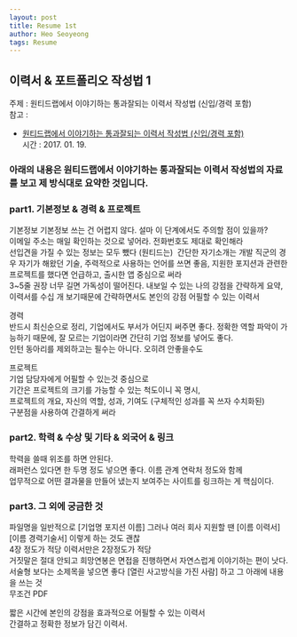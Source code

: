```yaml
---
layout: post
title: Resume 1st
author: Heo Seoyeong
tags: Resume
---
```


## 이력서 & 포트폴리오 작성법 1
주제 : 원티드랩에서 이야기하는 통과잘되는 이력서 작성법 (신입/경력 포함)  
참고 : 
* [원티드랩에서 이야기하는 통과잘되는 이력서 작성법 (신입/경력 포함)](https://brunch.co.kr/@wantedlab/29)  
시간 : 2017. 01. 19.  

### 아래의 내용은 원티드랩에서 이야기하는 통과잘되는 이력서 작성법의 자료를 보고 제 방식대로 요약한 것입니다. 

### part1. 기본정보 & 경력 & 프로젝트

기본정보
기본정보 쓰는 건 어렵지 않다. 설마 이 단계에서도 주의할 점이 있을까?  
이메일 주소는 매일 확인하는 것으로 넣어라. 전화번호도 제대로 확인해라  
선입견을 가질 수 있는 정보는 모두 뺐다 (원티드는)  간단한 자기소개는 개발 직군의 경우 자기가 해왔던 기술, 주력적으로 사용하는 언어를 쓰면 좋음, 지원한 포지션과 관련한 프로젝트를 했다면 언급하고, 출시한 앱 중심으로 써라  
3~5줄 권장 너무 길면 가독성이 떨어진다. 내보일 수 있는 나의 강점을 간략하게 요약, 이력서를 수십 개 보기때문에 간략하면서도 본인의 강점 어필할 수 있는 이력서  

경력  
반드시 최신순으로 정리, 기업에서도 부서가 어딘지 써주면 좋다. 정확한 역할 파악이 가능하기 때문에,
잘 모르는 기업이라면 간단히 기업 정보를 넣어도 좋다.  
인턴 동아리를 제외하고는 필수는 아니다. 오히려 안좋을수도  

프로젝트  
기업 담당자에게 어필할 수 있는것 중심으로  
기간은 프로젝트의 크기를 가능할 수 있는 척도이니 꼭 명시,  
프로젝트의 개요, 자신의 역할, 성과, 기여도 (구체적인 성과를 꼭 쓰자 수치화된)  
구분점을 사용하여 간결하게 써라  

### part2. 학력 & 수상 및 기타 & 외국어 & 링크  
학력을 쓸때 위조를 하면 안된다.  
래퍼런스 있다면 한 두명 정도 넣으면 좋다. 이름 관계 연락처 정도와 함께  
업무적으로 어떤 결과물을 만들어 냈는지 보여주는 사이트를 링크하는 게 핵심이다.  

### part3. 그 외에 궁금한 것  
파일명을 일반적으로 [기업명 포지션 이름] 그러나 여러 회사 지원할 땐 [이름 이력서] [이름 경력기술서] 이렇게 하는 것도 괜찮  
4장 정도가 적당 이력서만은 2장정도가 적당  
거짓말은 절대 안되고 희망연봉은 면접을 진행하면서 자연스럽게 이야기하는 편이 낫다.  
서술형 보다는 소제목을 넣으면 좋다 [열린 사고방식을 가진 사람] 하고 그 아래에 내용을 쓰는 것  
무조건  PDF  

짧은 시간에 본인의 강점을 효과적으로 어필할 수 있는 이력서  
간결하고 정확한 정보가 담긴 이력서.  


